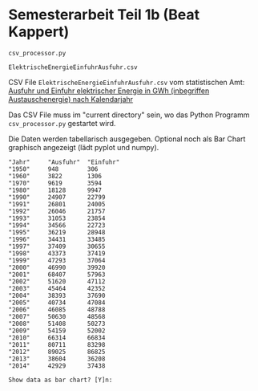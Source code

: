 Semesterarbeit Teil 1b (Beat Kappert)
=======================
`csv_processor.py`

`ElektrischeEnergieEinfuhrAusfuhr.csv`

CSV File `ElektrischeEnergieEinfuhrAusfuhr.csv` vom statistischen Amt: [Ausfuhr und Einfuhr elektrischer Energie in GWh (inbegriffen Austauschenergie) nach Kalendarjahr](https://www.pxweb.bfs.admin.ch/pxweb/de/px-x-0802020000_102/px-x-0802020000_102/px-x-0802020000_102.px)

Das CSV File muss im "current directory" sein, wo das Python Programm `csv_processor.py` gestartet wird.

Die Daten werden tabellarisch ausgegeben. Optional noch als Bar Chart graphisch angezeigt (lädt pyplot und numpy).

```
"Jahr"     "Ausfuhr"  "Einfuhr"
"1950"     948        306
"1960"     3822       1306
"1970"     9619       3594
"1980"     18128      9947
"1990"     24907      22799
"1991"     26801      24005
"1992"     26046      21757
"1993"     31053      23854
"1994"     34566      22723
"1995"     36219      28948
"1996"     34431      33485
"1997"     37409      30655
"1998"     43373      37419
"1999"     47293      37064
"2000"     46990      39920
"2001"     68407      57963
"2002"     51620      47112
"2003"     45464      42352
"2004"     38393      37690
"2005"     40734      47084
"2006"     46085      48788
"2007"     50630      48568
"2008"     51408      50273
"2009"     54159      52002
"2010"     66314      66834
"2011"     80711      83298
"2012"     89025      86825
"2013"     38604      36208
"2014"     42929      37438

Show data as bar chart? [Y]n:
```